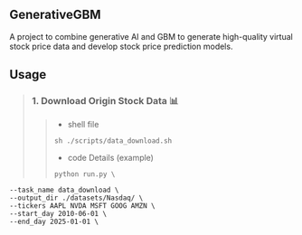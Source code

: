 ## GenerativeGBM
A project to combine generative AI and GBM to generate high-quality virtual stock price data and develop stock price prediction models.


## Usage
> ### 1. Download Origin Stock Data 📊 
>> * shell file
>> ```
>> sh ./scripts/data_download.sh
>> ```
>> * code Details (example)
>> ```
>> python run.py \
    --task_name data_download \
    --output_dir ./datasets/Nasdaq/ \
    --tickers AAPL NVDA MSFT GOOG AMZN \
    --start_day 2010-06-01 \
    --end_day 2025-01-01 \
>> ```